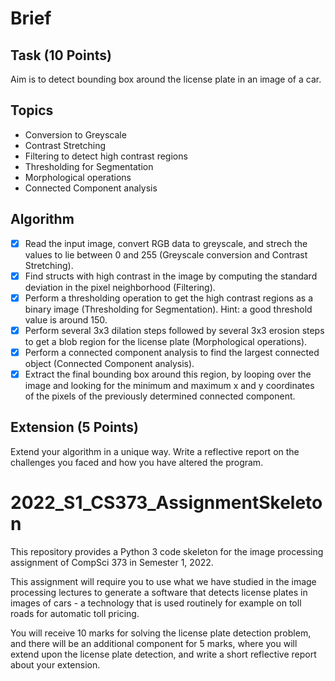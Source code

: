 # Brief

## Task (10 Points) 

Aim is to detect bounding box around the license plate in an image of a car.

## Topics

- Conversion to Greyscale
- Contrast Stretching
- Filtering to detect high contrast regions
- Thresholding for Segmentation
- Morphological operations
- Connected Component analysis

## Algorithm

- [x] Read the input image, convert RGB data to greyscale, and strech the values to lie between 0 and 255 (Greyscale conversion and Contrast Stretching).
- [x] Find structs with high contrast in the image by computing the standard deviation in the pixel neighborhood (Filtering).
- [x] Perform a thresholding operation to get the high contrast regions as a binary image (Thresholding for Segmentation). Hint: a good threshold value is around 150.
- [x] Perform several 3x3 dilation steps followed by several 3x3 erosion steps to get a blob region for the license plate (Morphological operations).
- [x] Perform a connected component analysis to find the largest connected object (Connected Component analysis).
- [x] Extract the final bounding box around this region, by looping over the image and looking for the minimum and maximum x and y coordinates of the pixels of the previously determined connected component.

## Extension (5 Points)

Extend your algorithm in a unique way. Write a reflective report on the challenges you faced and how you have altered the program.

# 2022_S1_CS373_AssignmentSkeleton

This repository provides a Python 3 code skeleton for the image processing assignment of CompSci 373 in Semester 1, 2022.

This assignment will require you to use what we have studied in the image processing lectures to generate a software that detects license plates in images of cars - a technology that is used routinely for example on toll roads for automatic toll pricing.

You will receive 10 marks for solving the license plate detection problem, and there will be an additional component for 5 marks, where you will extend upon the license plate detection, and write a short reflective report about your extension.

